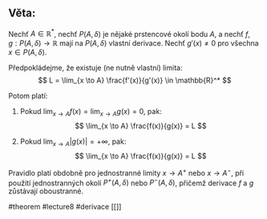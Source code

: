 ## Věta: 
Nechť $A \in \mathbb{R}^*$, nechť $P(A, \delta)$ je nějaké prstencové okolí bodu $A$, a nechť $f, g : P(A, \delta) \to \mathbb{R}$ mají na $P(A, \delta)$ vlastní derivace. Nechť $g'(x) \ne 0$ pro všechna $x \in P(A, \delta)$.

Předpokládejme, že existuje (ne nutně vlastní) limita:
$$
L = \lim_{x \to A} \frac{f'(x)}{g'(x)} \in \mathbb{R}^*
$$

Potom platí:

1. Pokud $\lim_{x \to A} f(x) = \lim_{x \to A} g(x) = 0$, pak:
$$
\lim_{x \to A} \frac{f(x)}{g(x)} = L
$$

2. Pokud $\lim_{x \to A} |g(x)| = +\infty$, pak:
$$
\lim_{x \to A} \frac{f(x)}{g(x)} = L
$$

Pravidlo platí obdobně pro jednostranné limity $x \to A^+$ nebo $x \to A^-$, při použití jednostranných okolí $P^+(A, \delta)$ nebo $P^-(A, \delta)$, přičemž derivace $f$ a $g$ zůstávají oboustranné.



#theorem #lecture8 #derivace 
[[]]